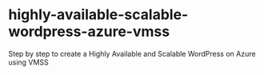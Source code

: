 # highly-available-scalable-wordpress-azure-vmss
Step by step to create a Highly Available and Scalable WordPress on Azure using VMSS
